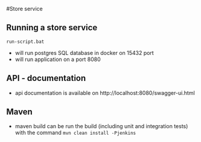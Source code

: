 #Store service
## Running a store service
`run-script.bat` 
- will run postgres SQL database in docker on 15432 port 
- will run application on a port 8080
## API - documentation
- api documentation is available on http://localhost:8080/swagger-ui.html
## Maven 
- maven build can be run the build (including unit and integration tests) with the command `mvn clean install -Pjenkins`
